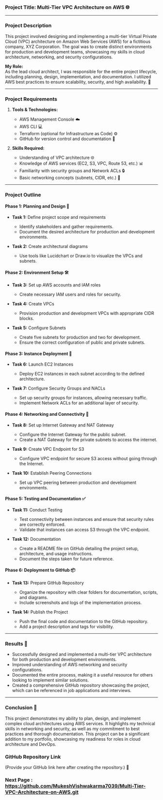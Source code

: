 ### Project Title: **Multi-Tier VPC Architecture on AWS** 🌐

---

### Project Description

This project involved designing and implementing a multi-tier Virtual Private Cloud (VPC) architecture on Amazon Web Services (AWS) for a fictitious company, XYZ Corporation. The goal was to create distinct environments for production and development teams, showcasing my skills in cloud architecture, networking, and security configurations. 

**My Role:**  
As the lead cloud architect, I was responsible for the entire project lifecycle, including planning, design, implementation, and documentation. I utilized AWS best practices to ensure scalability, security, and high availability. 🚀

---

### Project Requirements

1. **Tools & Technologies:**
   - AWS Management Console ☁️
   - AWS CLI 💻
   - Terraform (optional for Infrastructure as Code) ⚙️
   - GitHub for version control and documentation 📂

2. **Skills Required:**
   - Understanding of VPC architecture 🌐
   - Knowledge of AWS services (EC2, S3, VPC, Route 53, etc.) 📊
   - Familiarity with security groups and Network ACLs 🔒
   - Basic networking concepts (subnets, CIDR, etc.) 📡

---

### Project Outline

#### Phase 1: Planning and Design 📝
- **Task 1:** Define project scope and requirements
  - Identify stakeholders and gather requirements.
  - Document the desired architecture for production and development environments.

- **Task 2:** Create architectural diagrams
  - Use tools like Lucidchart or Draw.io to visualize the VPCs and subnets.

#### Phase 2: Environment Setup 🛠️
- **Task 3:** Set up AWS accounts and IAM roles
  - Create necessary IAM users and roles for security.

- **Task 4:** Create VPCs
  - Provision production and development VPCs with appropriate CIDR blocks.

- **Task 5:** Configure Subnets
  - Create five subnets for production and two for development.
  - Ensure the correct configuration of public and private subnets.

#### Phase 3: Instance Deployment 🚀
- **Task 6:** Launch EC2 Instances
  - Deploy EC2 instances in each subnet according to the defined architecture.

- **Task 7:** Configure Security Groups and NACLs
  - Set up security groups for instances, allowing necessary traffic.
  - Implement Network ACLs for an additional layer of security.

#### Phase 4: Networking and Connectivity 🔗
- **Task 8:** Set up Internet Gateway and NAT Gateway
  - Configure the Internet Gateway for the public subnet.
  - Create a NAT Gateway for the private subnets to access the internet.

- **Task 9:** Create VPC Endpoint for S3
  - Configure VPC endpoint for secure S3 access without going through the Internet.

- **Task 10:** Establish Peering Connections
  - Set up VPC peering between production and development environments.

#### Phase 5: Testing and Documentation ✅
- **Task 11:** Conduct Testing
  - Test connectivity between instances and ensure that security rules are correctly enforced.
  - Validate that instances can access S3 through the VPC endpoint.

- **Task 12:** Documentation
  - Create a README file on GitHub detailing the project setup, architecture, and usage instructions.
  - Document the steps taken for future reference.

#### Phase 6: Deployment to GitHub 📦
- **Task 13:** Prepare GitHub Repository
  - Organize the repository with clear folders for documentation, scripts, and diagrams.
  - Include screenshots and logs of the implementation process.

- **Task 14:** Publish the Project
  - Push the final code and documentation to the GitHub repository.
  - Add a project description and tags for visibility.

---

### Results 🌟

- Successfully designed and implemented a multi-tier VPC architecture for both production and development environments.
- Improved understanding of AWS networking and security configurations.
- Documented the entire process, making it a useful resource for others looking to implement similar solutions.
- Created a comprehensive GitHub repository showcasing the project, which can be referenced in job applications and interviews.

---

### Conclusion 🎉

This project demonstrates my ability to plan, design, and implement complex cloud architectures using AWS services. It highlights my technical skills in networking and security, as well as my commitment to best practices and thorough documentation. This project can be a significant addition to my portfolio, showcasing my readiness for roles in cloud architecture and DevOps.

### GitHub Repository Link
(Provide your GitHub link here after creating the repository.) 🔗

### Next Page : https://github.com/MukeshVishwakarma7039/Multi-Tier-VPC-Architecture-on-AWS.git
